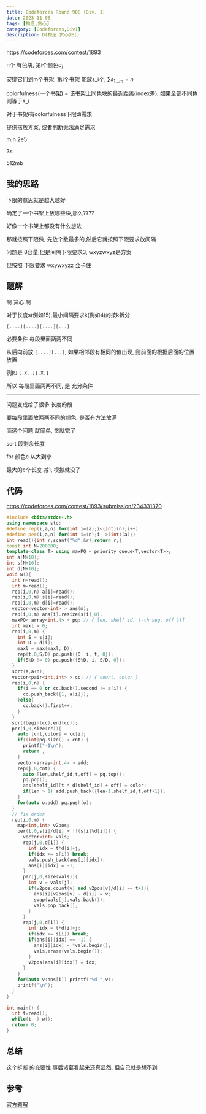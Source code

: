 ```yaml
---
title: Codeforces Round 908 (Div. 1)
date: 2023-11-06
tags: [构造,贪心]
category: [Codeforces,Div1]
description: D(构造,贪心)E()
---
```


<https://codeforces.com/contest/1893>

n个 有色块, 第i个颜色$a_i$

安排它们到m个书架, 第i个书架 能放s_i个, $\sum s_{1\dots m} = n$

colorfulness(一个书架) = 该书架上同色块的最近距离(index差), 如果全部不同色则等于s_i

对于书架i有colorfulness下限di需求

提供摆放方案, 或者判断无法满足需求

m,n 2e5

3s

512mb

## 我的思路

下限的意思就是越大越好

确定了一个书架上放哪些块,那么????

好像一个书架上都没有什么想法

那就按照下限做, 先放个数最多的,然后它就按照下限要求放间隔

问题是 8容量,但是间隔下限要求3, wxyzwxyz是方案

但按照 下限要求 wxywxyzz 会卡住

<!--more-->

## 题解

啊 贪心 啊

对于长度s(例如15),最小间隔要求k(例如4)的按k拆分

`[....][....][....][...]`

必要条件 每段里面两两不同

从后向前放 `[....][...]`, 如果相邻段有相同的值出现, 则前面的根据后面的位置放置

例如 `[.X..][.X.]`

所以 每段里面两两不同, 是 充分条件

---

问题变成给了很多 长度的段

要每段里面放两两不同的颜色, 是否有方法放满

而这个问题 就简单, 贪就完了

sort 段剩余长度

for 颜色c 从大到小

最大的c个长度 减1, 模拟就没了

## 代码

<https://codeforces.com/contest/1893/submission/234331370>

```cpp
#include <bits/stdc++.h>
using namespace std;
#define rep(i,a,n) for(int i=(a);i<(int)(n);i++)
#define per(i,a,n) for(int i=(n);i-->(int)(a);)
int read(){int r;scanf("%d",&r);return r;}
const int N=200000;
template<class T> using maxPQ = priority_queue<T,vector<T>>;
int a[N+10];
int s[N+10];
int d[N+10];
void w(){
  int n=read();
  int m=read();
  rep(i,0,n) a[i]=read();
  rep(i,0,m) s[i]=read();
  rep(i,0,m) d[i]=read();
  vector<vector<int> > ans(m);
  rep(i,0,m) ans[i].resize(s[i],0);
  maxPQ< array<int,4> > pq; // { len, shelf id, t-th seg, off }[]
  int maxl = 0;
  rep(i,0,m) {
    int S = s[i];
    int D = d[i];
    maxl = max(maxl, D);
    rep(t,0,S/D) pq.push({D, i, t, 0});
    if(S%D != 0) pq.push({S%D, i, S/D, 0});
  }
  sort(a,a+n);
  vector<pair<int,int> > cc; // { count, color }
  rep(i,0,n) {
    if(i == 0 or cc.back().second != a[i]) {
      cc.push_back({1, a[i]});
    }else{
      cc.back().first++;
    }
  }
  sort(begin(cc),end(cc));
  per(i,0,size(cc)){
    auto [cnt,color] = cc[i];
    if((int)pq.size() < cnt) {
      printf("-1\n");
      return ;
    }
    vector<array<int,4> > add;
    rep(j,0,cnt) {
      auto [len,shelf_id,t,off] = pq.top();
      pq.pop();
      ans[shelf_id][t * d[shelf_id] + off] = color;
      if(len > 1) add.push_back({len-1,shelf_id,t,off+1});
    }
    for(auto o:add) pq.push(o);
  }
  // fix order
  rep(i,0,m) {
    map<int,int> v2pos;
    per(t,0,s[i]/d[i] + !!(s[i]%d[i])) {
      vector<int> vals;
      rep(j,0,d[i]) {
        int idx = t*d[i]+j;
        if(idx >= s[i]) break;
        vals.push_back(ans[i][idx]);
        ans[i][idx] = -1;
      }
      per(j,0,size(vals)){
        int v = vals[j];
        if(v2pos.count(v) and v2pos[v]/d[i] == t+1){
          ans[i][v2pos[v] - d[i]] = v;
          swap(vals[j],vals.back());
          vals.pop_back();
        }
      }
      rep(j,0,d[i]) {
        int idx = t*d[i]+j;
        if(idx >= s[i]) break;
        if(ans[i][idx] == -1) {
          ans[i][idx] = *vals.begin();
          vals.erase(vals.begin());
        }
        v2pos[ans[i][idx]] = idx;
      }
    }
    for(auto v:ans[i]) printf("%d ",v);
    printf("\n");
  }
}

int main() {
  int t=read();
  while(t--) w();
  return 0;
}

```

## 总结

这个拆断 的充要性 事后诸葛看起来还真显然, 但自己就是想不到

## 参考

[官方题解](https://codeforces.com/blog/entry/122074)
